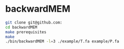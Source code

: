 # backwardMEM



```bash
git clone git@github.com:
cd backwardMEM
make prerequisites
make
./bin/backwardMEM -l=3 ./example/T.fa example/P.fa
```
